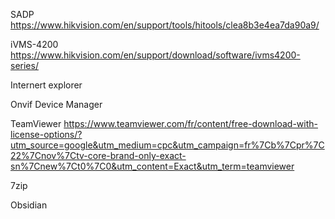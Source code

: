 
SADP
https://www.hikvision.com/en/support/tools/hitools/clea8b3e4ea7da90a9/

iVMS-4200 
https://www.hikvision.com/en/support/download/software/ivms4200-series/

Internert explorer

Onvif Device Manager


TeamViewer
https://www.teamviewer.com/fr/content/free-download-with-license-options/?utm_source=google&utm_medium=cpc&utm_campaign=fr%7Cb%7Cpr%7C22%7Cnov%7Ctv-core-brand-only-exact-sn%7Cnew%7Ct0%7C0&utm_content=Exact&utm_term=teamviewer

7zip

Obsidian